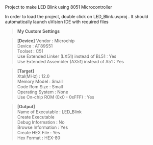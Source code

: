 Project to make LED Blink using 8051 Microcontroller

In order to load the project, double click on LED_Blink.uvproj . It should automatically launch uVision IDE with required files


>**My Custom Settings**  

>**[Device]**
>  Vendor  : Microchip  
>  Device  : AT89S51  
>  Toolset : C51  
>  Use Extended Linker (LX51) instead of BL51   : Yes  
>  Use Extended Assembler (AX51) instead of A51 : Yes  
  
>**[Target]**  
>  Xtal(MHz) : 12.0  
>  Memory Model  : Small  
>  Code Rom Size : Small  
>  Operating System : None  
>  Use On-chip ROM (0x0 - 0xFFF) : Yes  
  
>**[Output]**  
>  Name of Executable : LED_Blink  
>  Create Executable  
>  Debug Information : No  
>  Browse Information : Yes  
>  Create HEX File : Yes  
>  Hex Format : HEX-80   
  
